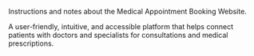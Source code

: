 Instructions and notes about the Medical Appointment Booking Website.

A user-friendly, intuitive, and accessible platform that helps connect patients with doctors and specialists for consultations and medical prescriptions.
